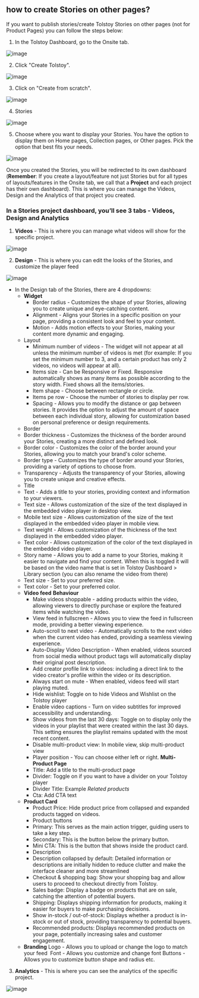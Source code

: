## how to create Stories on other pages?

If you want to publish stories/create Tolstoy Stories on other pages (not for Product Pages) you can follow the steps below:

1. In the Tolstoy Dashboard, go to the Onsite tab.

![image](https://github.com/user-attachments/assets/b4a47b4f-9322-4cb6-94cd-e2f6a9a7d98f)


2. Click "Create Tolstoy".

![image](https://github.com/user-attachments/assets/3ae1a51e-5217-4525-9c37-b2b296ab4bd2)

3. Click on "Create from scratch".
   
![image](https://github.com/user-attachments/assets/33837056-6ae3-4362-ae4e-2af479f1517c)


4. Stories

![image](https://github.com/user-attachments/assets/988954e4-0fa3-446d-a586-4b51c95b5091)


5. Choose where you want to display your Stories. You have the option to display them on Home pages, Collection pages, or Other pages. Pick the option that best fits your needs.
   
![image](https://github.com/user-attachments/assets/55443b4f-7630-473d-8c10-63cb2c25bd40)


Once you created the Stories, you will be redirected to its own dashboard (**Remember**: If you create a layout/feature not just Stories but for all types of layouts/features in the Onsite tab, we call that a **Project** and each project has their own dashboard). This is where you can manage the Videos, Design and the Analytics of that project you created.

### In a Stories project dashboard, you’ll see 3 tabs - Videos, Design and Analytics

1. **Videos** - This is where you can manage what videos will show for the specific project.

![image](https://github.com/GoTolstoy/tolstoy-toly-kb/assets/159800692/7b6e92af-028d-473b-85df-82fa6f49ebdc)

   
2. **Design** - This is where you can edit the looks of the Stories, and customize the player feed

![image](https://github.com/GoTolstoy/tolstoy-toly-kb/assets/159800692/8b02bddd-8c0f-4f76-91eb-36b654c3b98e)


- In the Design tab of the Stories, there are 4 dropdowns:
  - **Widget**
    - Border radius - Customizes the shape of your Stories, allowing you to create unique and eye-catching content.
    - Alignment - Aligns your Stories in a specific position on your page, providing a consistent look and feel to your content.
    - Motion - Adds motion effects to your Stories, making your content more dynamic and engaging.
  - Layout
    - Minimum number of videos - The widget will not appear at all unless the minimum number of videos is met (for example: If you set the minimum number to 3, and a certain product has only 2 videos, no videos will appear at all).
    - Items size - Can be Responsive or Fixed. Responsive automatically shows as many items as possible according to the story width. Fixed shows all the items/stories.
    - Item shape - Choose between rectangle or circle.
    - Items pe row - Choose the number of stories to display per row.
    - Spacing - Allows you to modify the distance or gap between stories. It provides the option to adjust the amount of space between each individual story, allowing for customization based on personal preference or design requirements.
  - Border
   - Border thickness - Customizes the thickness of the border around your Stories, creating a more distinct and defined look.
   - Border color - Customizes the color of the border around your Stories, allowing you to match your brand's color scheme.
   - Border type - Customizes the type of border around your Stories, providing a variety of options to choose from.
   - Transparency - Adjusts the transparency of your Stories, allowing you to create unique and creative effects.
  - Title  
   - Text - Adds a title to your stories, providing context and information to your viewers.
   - Text size - Allows customization of the size of the text displayed in the embedded video player in desktop view.
   - Mobile text size - Allows customization of the size of the text displayed in the embedded video player in mobile view.
   - Text weight - Allows customization of the thickness of the text displayed in the embedded video player.
   - Text color - Allows customization of the color of the text displayed in the embedded video player.
  - Story name - Allows you to add a name to your Stories, making it easier to navigate and find your content. When this is toggled it will be based on the video name that is set in Tolstoy Dashboard > Library section (you can also rename the video from there)
   - Text size - Set to your preferred size.
   - Text color - Set to your preferred color.
  - **Video feed**
    **Behaviour**
    - Make videos shoppable - adding products within the video, allowing viewers to directly purchase or explore the featured items while watching the video.
    - View feed in fullscreen - Allows you to view the feed in fullscreen mode, providing a better viewing experience.
    - Auto-scroll to next video - Automatically scrolls to the next video when the current video has ended, providing a seamless viewing experience.
    - Auto-Display Video Description - When enabled, videos sourced from social media without product tags will automatically display their original post description.
    - Add creator profile link to videos: including a direct link to the video creator's profile within the video or its description.
    - Always start on mute - When enabled, videos feed will start playing muted.
    - Hide wishlist: Toggle on to hide Videos and Wishlist on the Tolstoy player
    - Enable video captions - Turn on video subtitles for improved accessibility and understanding.
    - Show videos from the last 30 days: Toggle on to display only the videos in your playlist that were created within the last 30 days. This setting ensures the playlist remains updated with the most recent content.
    - Disable multi-product view: In mobile view, skip multi-product view
    - Player position - You can choose either left or right.
    **Multi-Product Page**
    - Title: Add a title to the multi-product page
    - Divider: Toggle on if you want to have a divider on your Tolstoy player
    - Divider Title: Example _Related products_
    - Cta: Add CTA text
   - **Product Card**
     - Product Price: Hide product price from collapsed and expanded products tagged on videos.
     - Product buttons
     - Primary: This serves as the main action trigger, guiding users to take a key step.
     - Secondary: This is the button below the primary button.
     - Mini CTA: This is the button that shows inside the product card.
     - Description
     - Description collapsed by default: Detailed information or descriptions are initially hidden to reduce clutter and make the interface cleaner and more streamlined
     - Checkout & shopping bag: Show your shopping bag and allow users to proceed to checkout directly from Tolstoy.
     - Sales badge: Display a badge on products that are on sale, catching the attention of potential buyers.
     - Shipping: Displays shipping information for products, making it easier for buyers to make purchasing decisions.
     - Show in-stock / out-of-stock: Displays whether a product is in-stock or out of stock, providing transparency to potential buyers.
     - Recommended products: Displays recommended products on your page, potentially increasing sales and customer engagement.
   - **Branding**
     ​Logo - Allows you to upload or change the logo to match your feed
​     Font - Allows you customize and change font
​     Buttons - Allows you to customize button shape and radius etc.

3. **Analytics** - This is where you can see the analytics of the specific project.

![image](https://github.com/GoTolstoy/tolstoy-toly-kb/assets/159800692/e724fbf1-fdfd-4a75-bc54-193bcd1162d1)

